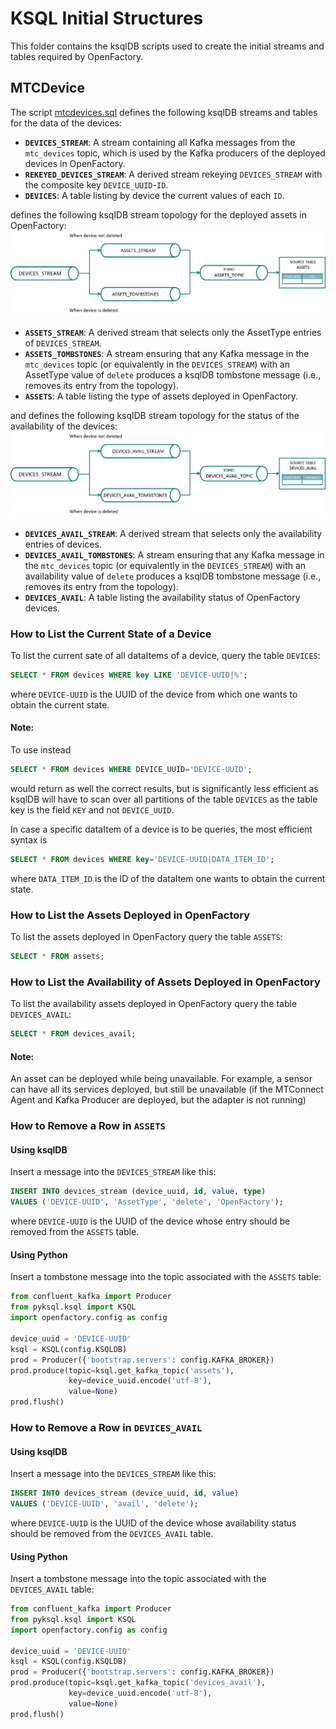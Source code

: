 # KSQL Initial Structures  

This folder contains the ksqlDB scripts used to create the initial streams and tables required by OpenFactory.  

## MTCDevice  

The script [mtcdevices.sql](mtcdevices.sql) defines the following ksqlDB streams and tables for the data of the devices:  

- **`DEVICES_STREAM`**: A stream containing all Kafka messages from the `mtc_devices` topic, which is used by the Kafka producers of the deployed devices in OpenFactory.
- **`REKEYED_DEVICES_STREAM`**: A derived stream rekeying `DEVICES_STREAM` with the composite key `DEVICE_UUID`-`ID`.
- **`DEVICES`**: A table listing by device the current values of each `ID`.

defines the following ksqlDB stream topology for the deployed assets in OpenFactory:
![Stream processing topology for deployed assets](assets_stream_topology.png)
- **`ASSETS_STREAM`**: A derived stream that selects only the AssetType entries of `DEVICES_STREAM`.
- **`ASSETS_TOMBSTONES`**: A stream ensuring that any Kafka message in the `mtc_devices` topic (or equivalently in the `DEVICES_STREAM`) with an AssetType value of `delete` produces a ksqlDB tombstone message (i.e., removes its entry from the topology).
- **`ASSETS`**: A table listing the type of assets deployed in OpenFactory.

and defines the following ksqlDB stream topology for the status of the availability of the devices:
![Stream processing topology for device availability status](devices_avail_stream_topology.png) 
- **`DEVICES_AVAIL_STREAM`**: A derived stream that selects only the availability entries of devices.
- **`DEVICES_AVAIL_TOMBSTONES`**: A stream ensuring that any Kafka message in the `mtc_devices` topic (or equivalently in the `DEVICES_STREAM`) with an availability value of `delete` produces a ksqlDB tombstone message (i.e., removes its entry from the topology).
- **`DEVICES_AVAIL`**: A table listing the availability status of OpenFactory devices.

### How to List the Current State of a Device

To list the current sate of all dataItems of a device, query the table `DEVICES`:

```sql
SELECT * FROM devices WHERE key LIKE 'DEVICE-UUID|%';
```
where `DEVICE-UUID` is the UUID of the device from which one wants to obtain the current state.

#### Note: 
To use instead
```sql
SELECT * FROM devices WHERE DEVICE_UUID='DEVICE-UUID';
```
would return as well the correct results, but is significantly less efficient as ksqlDB will have to scan over all
partitions of the table `DEVICES` as the table key is the field `KEY` and not `DEVICE_UUID`.

In case a specific dataItem of a device is to be queries, the most efficient syntax is
```sql
SELECT * FROM devices WHERE key='DEVICE-UUID|DATA_ITEM_ID';
```
where `DATA_ITEM_ID` is the ID of the dataItem one wants to obtain the current state.

### How to List the Assets Deployed in OpenFactory
To list the assets deployed in OpenFactory query the table `ASSETS`:
```sql
SELECT * FROM assets;
```

### How to List the Availability of Assets Deployed in OpenFactory
To list the availability assets deployed in OpenFactory query the table `DEVICES_AVAIL`:
```sql
SELECT * FROM devices_avail;
```

#### Note:
An asset can be deployed while being unavailable. For example, a sensor can have all its services deployed,
but still be unavailable (if the MTConnect Agent and Kafka Producer are deployed, but the adapter is not running)

### How to Remove a Row in `ASSETS`  

#### Using ksqlDB  

Insert a message into the `DEVICES_STREAM` like this:  

```sql
INSERT INTO devices_stream (device_uuid, id, value, type)
VALUES ('DEVICE-UUID', 'AssetType', 'delete', 'OpenFactory');
```

where `DEVICE-UUID` is the UUID of the device whose entry should be removed from the `ASSETS` table.  

#### Using Python  

Insert a tombstone message into the topic associated with the `ASSETS` table:  

```python
from confluent_kafka import Producer
from pyksql.ksql import KSQL
import openfactory.config as config

device_uuid = 'DEVICE-UUID'
ksql = KSQL(config.KSQLDB)
prod = Producer({'bootstrap.servers': config.KAFKA_BROKER})
prod.produce(topic=ksql.get_kafka_topic('assets'),
             key=device_uuid.encode('utf-8'),
             value=None)
prod.flush()
```

### How to Remove a Row in `DEVICES_AVAIL`  

#### Using ksqlDB  

Insert a message into the `DEVICES_STREAM` like this:  

```sql
INSERT INTO devices_stream (device_uuid, id, value)
VALUES ('DEVICE-UUID', 'avail', 'delete');
```

where `DEVICE-UUID` is the UUID of the device whose availability status should be removed from the `DEVICES_AVAIL` table.  

#### Using Python  

Insert a tombstone message into the topic associated with the `DEVICES_AVAIL` table:  

```python
from confluent_kafka import Producer
from pyksql.ksql import KSQL
import openfactory.config as config

device_uuid = 'DEVICE-UUID'
ksql = KSQL(config.KSQLDB)
prod = Producer({'bootstrap.servers': config.KAFKA_BROKER})
prod.produce(topic=ksql.get_kafka_topic('devices_avail'),
             key=device_uuid.encode('utf-8'),
             value=None)
prod.flush()
```  
